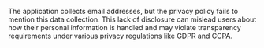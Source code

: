 The application collects email addresses, but the privacy policy fails to mention this data collection. This lack of disclosure can mislead users about how their personal information is handled and may violate transparency requirements under various privacy regulations like GDPR and CCPA.